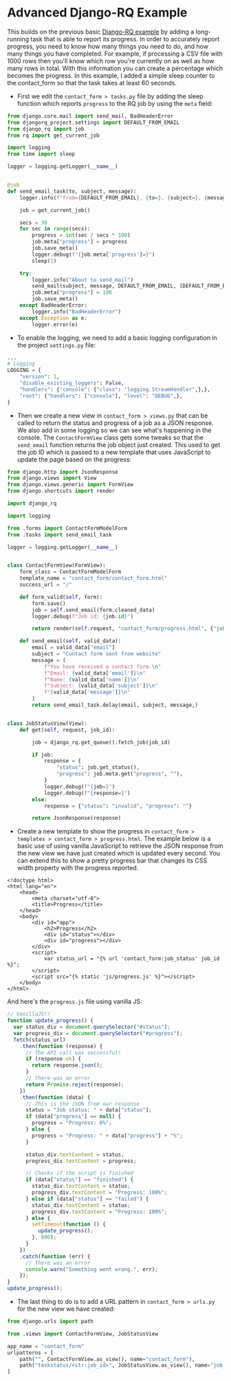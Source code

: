 # Advanced Django-RQ Example

This builds on the previous basic [Django-RQ example](https://github.com/stuartmaxwell/django-django_rq-example) by adding a long-running task that is able to report its progress. In order to accurately report progress, you need to know how many things you need to do, and how many things you have completed. For example, if processing a CSV file with 1000 rows then you'll know which row you're currently on as well as how many rows in total. With this information you can create a percentage which becomes the progress. In this example, I added a simple sleep counter to the contact_form so that the task takes at least 60 seconds.

- First we edit the `contact_form > tasks.py` file by adding the sleep function which reports `progress` to the RQ job by using the `meta` field:

```python
from django.core.mail import send_mail, BadHeaderError
from djangorq_project.settings import DEFAULT_FROM_EMAIL
from django_rq import job
from rq import get_current_job

import logging
from time import sleep

logger = logging.getLogger(__name__)


@job
def send_email_task(to, subject, message):
    logger.info(f"from={DEFAULT_FROM_EMAIL}, {to=}, {subject=}, {message=}")

    job = get_current_job()

    secs = 30
    for sec in range(secs):
        progress = int(sec / secs * 100)
        job.meta["progress"] = progress
        job.save_meta()
        logger.debug(f"{job.meta['progress']=}")
        sleep(1)

    try:
        logger.info("About to send_mail")
        send_mail(subject, message, DEFAULT_FROM_EMAIL, [DEFAULT_FROM_EMAIL])
        job.meta["progress"] = 100
        job.save_meta()
    except BadHeaderError:
        logger.info("BadHeaderError")
    except Exception as e:
        logger.error(e)
```

- To enable the logging, we need to add a basic logging configuration in the project `settings.py` file:

```python
...
# Logging
LOGGING = {
    "version": 1,
    "disable_existing_loggers": False,
    "handlers": {"console": {"class": "logging.StreamHandler",},},
    "root": {"handlers": ["console"], "level": "DEBUG",},
}
```

- Then we create a new view in `contact_form > views.py` that can be called to return the status and progress of a job as a JSON response. We also add in some logging so we can see what's happening in the console. The `ContactFormView` class gets some tweaks so that the `send_email` function returns the job object just created. This used to get the job ID which is passed to a new template that uses JavaScript to update the page based on the progress:

```python
from django.http import JsonResponse
from django.views import View
from django.views.generic import FormView
from django.shortcuts import render

import django_rq

import logging

from .forms import ContactFormModelForm
from .tasks import send_email_task

logger = logging.getLogger(__name__)


class ContactFormView(FormView):
    form_class = ContactFormModelForm
    template_name = "contact_form/contact_form.html"
    success_url = "/"

    def form_valid(self, form):
        form.save()
        job = self.send_email(form.cleaned_data)
        logger.debug(f"Job id: {job.id}")

        return render(self.request, "contact_form/progress.html", {"job_id": job.id},)

    def send_email(self, valid_data):
        email = valid_data["email"]
        subject = "Contact form sent from website"
        message = (
            f"You have received a contact form.\n"
            f"Email: {valid_data['email']}\n"
            f"Name: {valid_data['name']}\n"
            f"Subject: {valid_data['subject']}\n"
            f"{valid_data['message']}\n"
        )
        return send_email_task.delay(email, subject, message,)


class JobStatusView(View):
    def get(self, request, job_id):

        job = django_rq.get_queue().fetch_job(job_id)

        if job:
            response = {
                "status": job.get_status(),
                "progress": job.meta.get("progress", ""),
            }
            logger.debug(f"{job=}")
            logger.debug(f"{response=}")
        else:
            response = {"status": "invalid", "progress": ""}

        return JsonResponse(response)
```

- Create a new template to show the progress in `contact_form > templates > contact_form > progress.html`. The example below is a basic use of using vanilla JavaScript to retrieve the JSON response from the new view we have just created which is updated every second. You can extend this to show a pretty progress bar that changes its CSS width property with the progress reported.

```django
<!doctype html>
<html lang="en">
    <head>
        <meta charset="utf-8">
        <title>Progress</title>
    </head>
    <body>
        <div id="app">
            <h2>Progress</h2>
            <div id="status"></div>
            <div id="progress"></div>
        </div>
        <script>
            var status_url = "{% url 'contact_form:job_status' job_id %}";
        </script>
        <script src="{% static 'js/progress.js' %}"></script>
    </body>
</html>
```

And here's the `progress.js` file using vanilla JS:

```javascript
// VanillaJS!!
function update_progress() {
  var status_div = document.querySelector("#status");
  var progress_div = document.querySelector("#progress");
  fetch(status_url)
    .then(function (response) {
      // The API call was successful!
      if (response.ok) {
        return response.json();
      }
      // There was an error
      return Promise.reject(response);
    })
    .then(function (data) {
      // This is the JSON from our response
      status = "Job status: " + data["status"];
      if (data["progress"] == null) {
        progress = "Progress: 0%";
      } else {
        progress = "Progress: " + data["progress"] + "%";
      }

      status_div.textContent = status;
      progress_div.textContent = progress;

      // Checks if the script is finished
      if (data["status"] == "finished") {
        status_div.textContent = status;
        progress_div.textContent = "Progress: 100%";
      } else if (data["status"] == "failed") {
        status_div.textContent = status;
        progress_div.textContent = "Progress: 100%";
      } else {
        setTimeout(function () {
          update_progress();
        }, 800);
      }
    })
    .catch(function (err) {
      // There was an error
      console.warn("Something went wrong.", err);
    });
}
update_progress();
```

- The last thing to do is to add a URL pattern in `contact_form > urls.py` for the new view we have created:

```python
from django.urls import path

from .views import ContactFormView, JobStatusView

app_name = "contact_form"
urlpatterns = [
    path("", ContactFormView.as_view(), name="contact_form"),
    path("taskstatus/<str:job_id>", JobStatusView.as_view(), name="job_status"),
]
```
